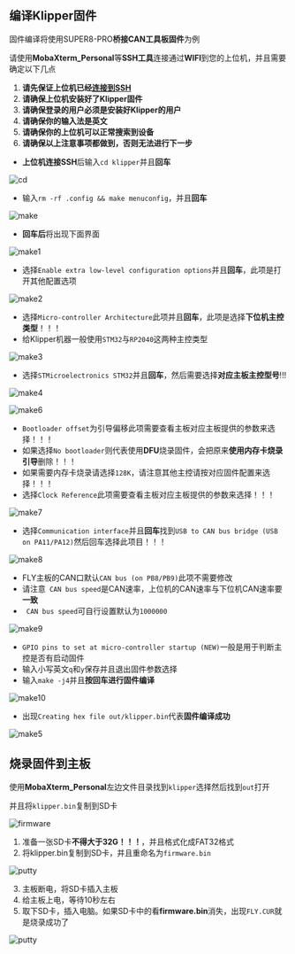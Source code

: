 ## 编译Klipper固件

固件编译将使用SUPER8-PRO**桥接CAN工具板固件**为例

请使用**MobaXterm_Personal**等**SSH工具**连接通过**WIFI**到您的上位机，并且需要确定以下几点

1. **请先保证上位机已经[连接到SSH](introduction/conntossh)**
2. **请确保上位机安装好了Klipper固件**
3. **请确保登录的用户必须是安装好Klipper的用户**
4. **请确保你的输入法是英文**
5. **请确保你的上位机可以正常搜索到设备**
6. **请确保以上注意事项都做到，否则无法进行下一步**

* **上位机连接SSH**后输入`cd klipper`并且**回车**

![cd](../images/firmware/cd.png ":no-zooom")

* 输入`rm -rf .config && make menuconfig`，并且**回车**

![make](../images/firmware/make.png ":no-zooom")

* **回车后**将出现下面界面

![make1](../images/firmware/make1.png ":no-zooom")

* 选择`Enable extra low-level configuration options`并且**回车**，此项是打开其他配置选项

![make2](../images/firmware/make2.png ":no-zooom")

* 选择`Micro-controller Architecture`此项并且**回车**，此项是选择**下位机主控类型**！！！
* 给Klipper机器一般使用`STM32`与`RP2040`这两种主控类型

![make3](../images/firmware/make3.png ":no-zooom")

* 选择`STMicroelectronics STM32`并且**回车**，然后需要选择**对应主板主控型号**!!!

![make4](../images/firmware/make4.png ":no-zooom")

![make6](../images/firmware/make6.png ":no-zooom")

* `Bootloader offset`为引导偏移此项需要查看主板对应主板提供的参数来选择！！！
* 如果选择`No bootloader`则代表使用**DFU**烧录固件，会把原来**使用内存卡烧录引导**删除！！！
* 如果需要内存卡烧录请选择`128K`，请注意其他主控请按对应固件配置来选择！！！
* 选择`Clock Reference`此项需要查看主板对应主板提供的参数来选择！！！

![make7](../images/firmware/make7.png ":no-zooom")

* 选择` Communication interface `并且**回车**找到`USB to CAN bus bridge (USB on PA11/PA12)`然后回车选择此项目！！！

![make8](../images/firmware/make8.png ":no-zooom")

* FLY主板的CAN口默认`CAN bus (on PB8/PB9)`此项不需要修改
* 请注意` CAN bus speed`是CAN速率，上位机的CAN速率与下位机CAN速率要**一致**
* ` CAN bus speed`可自行设置默认为`1000000`

![make9](../images/firmware/make9.png ":no-zooom")

* `GPIO pins to set at micro-controller startup (NEW)`一般是用于判断主控是否有启动固件
* 输入小写英文`q`和`y`保存并且退出固件参数选择
* 输入`make -j4`并且**按回车进行固件编译**

![make10](../images/firmware/make10.png ":no-zooom")

* 出现`Creating hex file out/klipper.bin`代表**固件编译成功**

![make5](../images/firmware/make5.png ":no-zooom")

## 烧录固件到主板

使用**MobaXterm_Personal**左边文件目录找到`klipper`选择然后找到`out`打开

并且将`klipper.bin`复制到SD卡

![firmware](../images/firmware/firmware.png ":no-zooom")

1. 准备一张SD卡**不得大于32G！！！**，并且格式化成FAT32格式
2. 将klipper.bin复制到SD卡，并且重命名为```firmware.bin```

![putty](../images/firmware/flash1.png ":no-zooom")

3. 主板断电，将SD卡插入主板
4. 给主板上电，等待10秒左右
5. 取下SD卡，插入电脑。如果SD卡中的看**firmware.bin**消失，出现```FLY.CUR```就是烧录成功了

![putty](../images/firmware/flash2.png ":no-zooom")